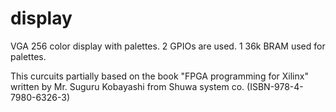 # display

VGA 256 color display with palettes.
2 GPIOs are used.
1 36k BRAM used for palettes.

This curcuits partially based on the book "FPGA programming for Xilinx" written by Mr. Suguru Kobayashi from Shuwa system co. (ISBN-978-4-7980-6326-3)
